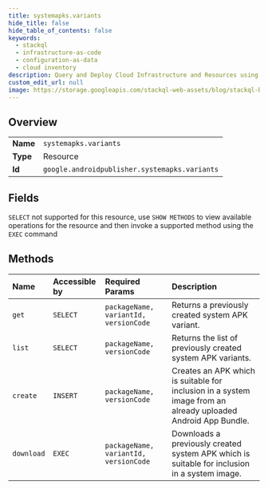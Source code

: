 ```yaml
---
title: systemapks.variants
hide_title: false
hide_table_of_contents: false
keywords:
  - stackql
  - infrastructure-as-code
  - configuration-as-data
  - cloud inventory
description: Query and Deploy Cloud Infrastructure and Resources using SQL
custom_edit_url: null
image: https://storage.googleapis.com/stackql-web-assets/blog/stackql-blog-post-featured-image.png
---
```

  
    

## Overview
<table><tbody>
<tr><td><b>Name</b></td><td><code>systemapks.variants</code></td></tr>
<tr><td><b>Type</b></td><td>Resource</td></tr>
<tr><td><b>Id</b></td><td><code>google.androidpublisher.systemapks.variants</code></td></tr>
</tbody></table>

## Fields
`SELECT` not supported for this resource, use `SHOW METHODS` to view available operations for the resource and then invoke a supported method using the `EXEC` command  
## Methods
| Name | Accessible by | Required Params | Description |
|:-----|:--------------|:----------------|:------------|
| `get` | `SELECT` | `packageName, variantId, versionCode` | Returns a previously created system APK variant. |
| `list` | `SELECT` | `packageName, versionCode` | Returns the list of previously created system APK variants. |
| `create` | `INSERT` | `packageName, versionCode` | Creates an APK which is suitable for inclusion in a system image from an already uploaded Android App Bundle. |
| `download` | `EXEC` | `packageName, variantId, versionCode` | Downloads a previously created system APK which is suitable for inclusion in a system image. |
